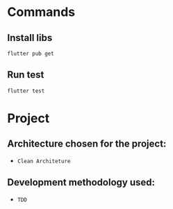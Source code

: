 # Commands

## Install libs
```shell
flutter pub get
```

## Run test
```shell
flutter test
```

# Project

## Architecture chosen for the project:

- ```Clean Architeture```

##  Development methodology used:

- ```TDD```